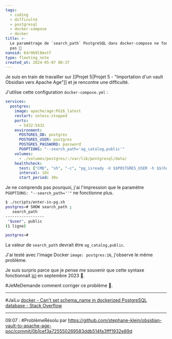 ```yaml
---
tags:
  - coding
  - difficulté
  - postgresql
  - docker-compose
  - docker
title: >-
  Le paramétrage de `search_path` PostgreSQL dans docker-compose ne fonctionne
  pas 🤨
nanoid: 64r9b9l8mxtf
type: fleeting_note
created_at: 2024-05-07 08:37
---
```

Je suis en train de travailler sur [[Projet 5|Projet 5 - "Importation d'un vault Obsidian vers Apache Age"]] et je rencontre une difficulté.

J'utilise cette configuration `docker-compose.yml`  :

```yaml
services:
  postgres:
    image: apache/age:PG16_latest
    restart: unless-stopped
    ports:
      - 5432:5432
    environment:
      POSTGRES_DB: postgres
      POSTGRES_USER: postgres
      POSTGRES_PASSWORD: password
      PGOPTIONS: "--search_path='ag_catalog,public'"
    volumes:
      - ./volumes/postgres/:/var/lib/postgresql/data/
    healthcheck:
      test: ["CMD", "sh", "-c", "pg_isready -U $$POSTGRES_USER -h $$(hostname -i)"]
      interval: 10s
      start_period: 30s
```

Je ne comprends pas pourquoi, j'ai l'impression que le paramètre `PGOPTIONS: "--search_path=''"` ne fonctionne plus.

```sh
$ ./scripts/enter-in-pg.sh
postgres=# SHOW search_path ;
   search_path
-----------------
 "$user", public
(1 ligne)

postgres=#
```

La valeur de `search_path` devrait être `ag_catalog,public`.

J'ai testé avec l'image Docker `image: postgres:16`, j'observe le même problème.

Je suis surpris parce que je pense me souvenir que cette syntaxe fonctionnait [ici](https://github.com/stephane-klein/sveltekit-user-auth-postgres-rls-skeleton/blob/621b76062c1700bd20329a2b27d1e5d015f10dae/docker-compose.yml#L12) en septembre 2023 🤔.

#JeMeDemande comment corriger ce problème 🤔.

---

#JaiLu [docker - Can't set schema_name in dockerized PostgreSQL database - Stack Overflow](https://stackoverflow.com/questions/48735232/cant-set-schema-name-in-dockerized-postgresql-database)

---
09:07 : #ProblèmeRésolu par https://github.com/stephane-klein/obsidian-vault-to-apache-age-poc/commit/0b1cef3a725550269583ddb514fa3fff1932e89d
